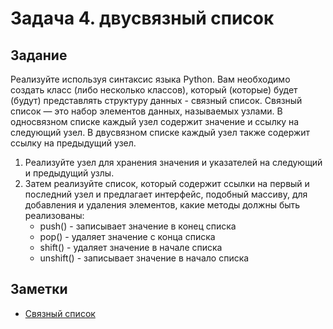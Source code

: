 # Задача 4. двусвязный список

## Задание

Реализуйте используя синтаксис языка Python. Вам необходимо создать класс (либо несколько классов), который (которые) будет (будут) представлять структуру данных - связный список.
Связный список — это набор элементов данных, называемых узлами. В односвязном списке каждый узел содержит значение и ссылку на следующий узел. В двусвязном списке каждый узел также содержит ссылку на предыдущий узел.
1. Реализуйте узел для хранения значения и указателей на следующий и предыдущий узлы. 
2. Затем реализуйте список, который содержит ссылки на первый и последний узел и предлагает интерфейс, подобный массиву, для добавления и удаления элементов, какие методы должны быть реализованы:
   - push() - записывает значение в конец списка
   - pop() - удаляет значение с конца списка
   - shift() - удаляет значение в начале списка
   - unshift() - записывает значение в начало списка


## Заметки

- [Связный список](https://ru.wikipedia.org/wiki/%D0%A1%D0%B2%D1%8F%D0%B7%D0%BD%D1%8B%D0%B9_%D1%81%D0%BF%D0%B8%D1%81%D0%BE%D0%BA)


